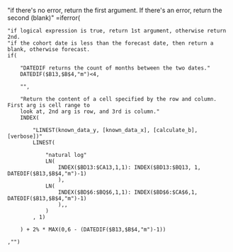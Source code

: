 "if there's no error, return the first argument. If there's an error, return the second (blank)"
=iferror( 

    "if logical expression is true, return 1st argument, otherwise return 2nd.
    "if the cohort date is less than the forecast date, then return a blank, otherwise forecast.
    if(

        "DATEDIF returns the count of months between the two dates."
        DATEDIF($B13,$B$4,"m")<4, 
        
        "", 

        "Return the content of a cell specified by the row and column. First arg is cell range to
        look at, 2nd arg is row, and 3rd is column."
        INDEX(

            "LINEST(known_data_y, [known_data_x], [calculate_b], [verbose])"
            LINEST(

                "natural log"
                LN( 
                    INDEX($BD13:$CA13,1,1): INDEX($BD13:$BQ13, 1, DATEDIF($B13,$B$4,"m")-1)
                    ), 
                LN( 
                    INDEX($BD$6:$BQ$6,1,1): INDEX($BD$6:$CA$6,1, DATEDIF($B13,$B$4,"m")-1)
                    ),,
                )
            , 1)

        ) + 2% * MAX(0,6 - (DATEDIF($B13,$B$4,"m")-1)) 
    
    ,"")